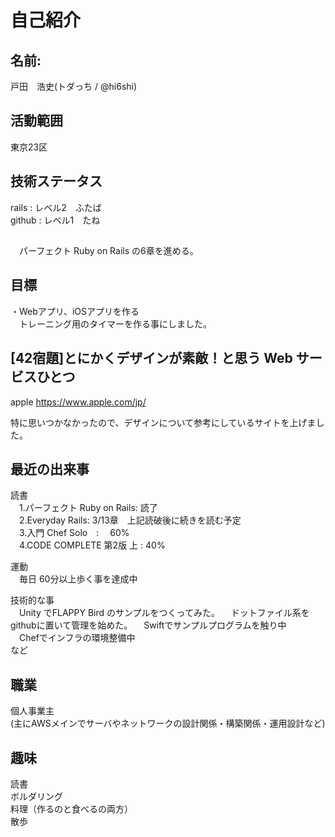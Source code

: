# 自己紹介
## 名前:
戸田　浩史(トダっち / @hi6shi)

## 活動範囲
東京23区

## 技術ステータス
rails : レベル2　ふたば  
github : レベル1　たね

##  
　パーフェクト Ruby on Rails の6章を進める。  

## 目標

・Webアプリ、iOSアプリを作る  
  　トレーニング用のタイマーを作る事にしました。

## [42宿題]とにかくデザインが素敵！と思う Web サービスひとつ
  apple
  https://www.apple.com/jp/

  特に思いつかなかったので、デザインについて参考にしているサイトを上げました。 


## 最近の出来事
 読書  
  　1.パーフェクト Ruby on Rails:  読了  
  　2.Everyday Rails:  3/13章　上記読破後に続きを読む予定  
  　3.入門 Chef Solo　:　 60%  
  　4.CODE COMPLETE 第2版 上 : 40%  

 運動  
  　毎日 60分以上歩く事を達成中  

 技術的な事  
  　Unity でFLAPPY Bird のサンプルをつくってみた。
  　ドットファイル系をgithubに置いて管理を始めた。
  　Swiftでサンプルプログラムを触り中  
  　Chefでインフラの環境整備中  
  など
  
  
## 職業  
 個人事業主  
  (主にAWSメインでサーバやネットワークの設計関係・構築関係・運用設計など)  

## 趣味
 読書  
 ボルダリング  
 料理（作るのと食べるの両方）  
 散歩  
